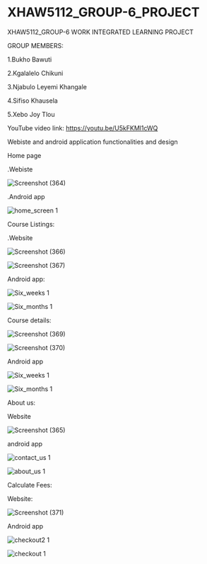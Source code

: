 # XHAW5112_GROUP-6_PROJECT
XHAW5112_GROUP-6 WORK INTEGRATED LEARNING PROJECT

GROUP MEMBERS:

1.Bukho Bawuti

2.Kgalalelo Chikuni

3.Njabulo Leyemi Khangale

4.Sifiso Khausela

5.Xebo Joy Tlou

YouTube video link:  https://youtu.be/U5kFKMl1cWQ

Webiste and android application functionalities and design

Home page

.Webiste

![Screenshot (364)](https://github.com/user-attachments/assets/6abe0ce8-31db-42c6-b8b8-e05de2570c07)

.Android app

![home_screen 1](https://github.com/user-attachments/assets/a36e11b8-a2f6-41ab-916c-938c4719e22b)

Course Listings:

.Website

![Screenshot (366)](https://github.com/user-attachments/assets/9fc428c9-34ca-4049-968d-78c49c8e2739)

![Screenshot (367)](https://github.com/user-attachments/assets/08dd6a5f-5399-4246-b92c-e0d66dab6bd2)

Android app:

![Six_weeks 1](https://github.com/user-attachments/assets/0c9d8187-2336-4ed7-8b90-6196623444be)

![Six_months 1](https://github.com/user-attachments/assets/cca4d78a-8a90-441b-89ec-138e0dd75f38)

Course details:

![Screenshot (369)](https://github.com/user-attachments/assets/5b1205d6-f592-4b39-9365-7f9178dc5bdb)

![Screenshot (370)](https://github.com/user-attachments/assets/2629f352-2d9f-4b93-b751-6ca041f79dd0)


Android app

![Six_weeks 1](https://github.com/user-attachments/assets/604c3f49-e8f6-41b1-8105-9bda8c27cb1c)

![Six_months 1](https://github.com/user-attachments/assets/a2b202ca-61ec-4f0b-9eaa-c36bd15f1632)

About us:

Website

![Screenshot (365)](https://github.com/user-attachments/assets/6c1a6622-9d90-4daf-bdd8-b56759f3577a)

android app

![contact_us 1](https://github.com/user-attachments/assets/48c6d8bb-921c-44b2-94d4-9b9ef5129a02)

![about_us 1](https://github.com/user-attachments/assets/56a172e7-be1c-4225-9548-839611f8d99e)

Calculate Fees:

Website:

![Screenshot (371)](https://github.com/user-attachments/assets/a2c52cda-afe3-4464-a078-7c7e7691ac30)

Android app

![checkout2 1](https://github.com/user-attachments/assets/443ca3c9-e7db-4801-bf12-a2a1531f14ea)

![checkout 1](https://github.com/user-attachments/assets/fe48284c-63af-423a-be51-36f309b71e4b)

